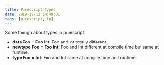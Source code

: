 ```yaml
---
title: Purescript Types
date: 2019-12-12 14:49:01
tags: [purescript, fp]
---
```


Some though about types in purescript

- **data Foo = Foo Int**: Foo and Int totally different.
- **newtype Foo = Foo Int**: Foo and Int different at compile time but same at runtime.
- **type Foo = Int**: Foo and Int same at compile time and runtime.
